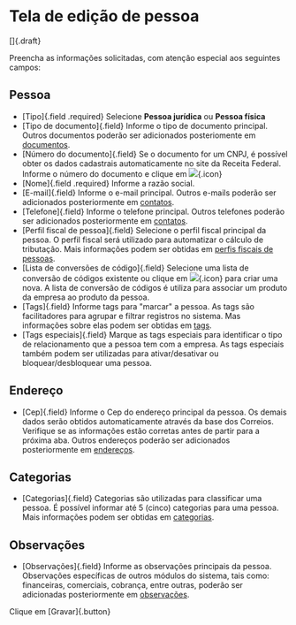 # Tela de edição de pessoa

[]{.draft}

Preencha as informações solicitadas, com atenção especial aos seguintes campos:

## Pessoa
* [Tipo]{.field .required} 
Selecione **Pessoa jurídica** ou **Pessoa física**
* [Tipo de documento]{.field} 
Informe o tipo de documento principal.
Outros documentos poderão ser adicionados posteriomente em [documentos](personDocument).
* [Número do documento]{.field} 
Se o documento for um CNPJ, é possível obter os dados cadastrais automaticamente no site da Receita Federal.
Informe o número do documento e clique em ![](https://static.zenerp.app.br/icons/action-search.svg){.icon}
* [Nome]{.field .required}
Informe a razão social.
* [E-mail]{.field} 
Informe o e-mail principal.
Outros e-mails poderão ser adicionados posteriormente em [contatos](personContact).
* [Telefone]{.field} 
Informe o telefone principal.
Outros telefones poderão ser adicionados posteriormente em [contatos](personContact).
* [Perfil fiscal de pessoa]{.field} 
Selecione o perfil fiscal principal da pessoa.
O perfil fiscal será utilizado para automatizar o cálculo de tributação. Mais informações podem ser obtidas em [perfis fiscais de pessoas](../../fiscal/fiscalProfilePerson).
* [Lista de conversões de código]{.field}
Selecione uma lista de conversão de códigos existente ou clique em ![](https://static.zenerp.app.br/icons/action-create.svg){.icon} para criar uma nova.
A lista de conversão de códigos é utiliza para associar um produto da empresa ao produto da pessoa.
* [Tags]{.field}
Informe tags para "marcar" a pessoa. 
As tags são facilitadores para agrupar e filtrar registros no sistema.
Mas informações sobre elas podem ser obtidas em [tags](../../tags).
* [Tags especiais]{.field}
Marque as tags especiais para identificar o tipo de relacionamento que a pessoa tem com a empresa.
As tags especiais também podem ser utilizadas para ativar/desativar ou bloquear/desbloquear uma pessoa.

## Endereço
* [Cep]{.field} 
Informe o Cep do endereço principal da pessoa.
Os demais dados serão obtidos automaticamente através da base dos Correios.
Verifique se as informações estão corretas antes de partir para a próxima aba.
Outros endereços poderão ser adicionados posteriormente em [endereços](personAddress).

## Categorias
* [Categorias]{.field}
Categorias são utilizadas para classificar uma pessoa.
É possível informar até 5 (cinco) categorias para uma pessoa.
Mais informações podem ser obtidas em [categorias](../../catalog/category).

## Observações
* [Observações]{.field}
Informe as observações principais da pessoa.
Observações específicas de outros módulos do sistema, tais como: financeiras, comerciais, cobrança, entre outras, poderão ser adicionadas posteriormente em [observações](personComment).

Clique em [Gravar]{.button}
